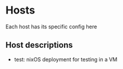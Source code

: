 # Hosts

Each host has its specific config here

## Host descriptions

- test: nixOS deployment for testing in a VM
